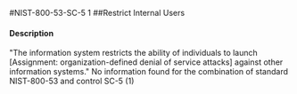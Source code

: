 #NIST-800-53-SC-5 1
##Restrict Internal Users
#### Description
"The information system restricts the ability of individuals to launch [Assignment: organization-defined denial of service attacks] against other information systems."
No information found for the combination of standard NIST-800-53 and control SC-5 (1)
